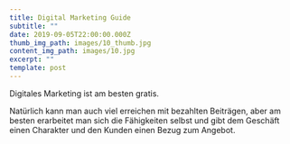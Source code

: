 ```yaml
---
title: Digital Marketing Guide
subtitle: ""
date: 2019-09-05T22:00:00.000Z
thumb_img_path: images/10_thumb.jpg
content_img_path: images/10.jpg
excerpt: ""
template: post
---
```


Digitales Marketing ist am besten gratis. 

Natürlich kann man auch viel erreichen mit bezahlten Beiträgen, aber am besten erarbeitet man sich die Fähigkeiten selbst und gibt dem Geschäft einen Charakter und den Kunden einen Bezug zum Angebot.

